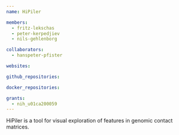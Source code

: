 ```yaml
---
name: HiPiler

members:
  - fritz-lekschas
  - peter-kerpedjiev
  - nils-gehlenborg

collaborators:
  - hanspeter-pfister

websites:

github_repositories:

docker_repositories:

grants:
  - nih_u01ca200059
---
```

HiPiler is a tool for visual exploration of features in genomic contact matrices.

